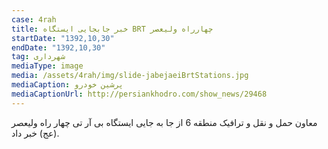 ```yaml
---
case: 4rah
title: خبر جابجایی ایستگاه BRT چهارراه ولیعصر
startDate: "1392,10,30"
endDate: "1392,10,30"
tag: شهرداری
mediaType: image
media: /assets/4rah/img/slide-jabejaeiBrtStations.jpg
mediaCaption: پرشین خودرو
mediaCaptionUrl: http://persiankhodro.com/show_news/29468
---
```

 معاون حمل و نقل و ترافیک منطقه 6 از جا به جایی ایستگاه بی آر تی چهار راه ولیعصر (عج) خبر داد.
